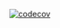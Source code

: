 [![codecov](https://codecov.io/github/tterwq/terleeva_ratnichenko/branch/end/graph/badge.svg?token=JFYT5BV3W6)](https://codecov.io/github/tterwq/terleeva_ratnichenko)
